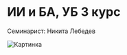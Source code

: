 # ИИ и БА, УБ 3 курс

Семинарист: Никита Лебедев

![Картинка](https://github.com/user-attachments/assets/886d31ab-42a1-4285-a8a6-d5a73015b8af)
